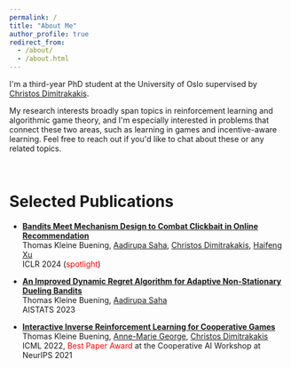 ```yaml
---
permalink: /
title: "About Me"
author_profile: true
redirect_from: 
  - /about/
  - /about.html
---
```



I'm a third-year PhD student at the University of Oslo supervised by [Christos Dimitrakakis](https://sites.google.com/site/christosdimitrakakis).
<!---
Before, I studied Mathematics at the University of Münster and the University of British Columbia where I was advised by [Gerold Alsmeyer](https://www.uni-muenster.de/Stochastik/en/Arbeitsgruppen/Alsmeyer/index.shtml), [Zakhar Kabluchko](https://scholar.google.com/citations?user=ZYBsQucAAAAJ&hl=en), and [Ed Perkins](https://personal.math.ubc.ca/~perkins/perkins.html). 
-->

My research interests broadly span topics in reinforcement learning and algorithmic game theory, and I'm especially interested in problems that connect these two areas, such as learning in games and incentive-aware learning. 
Feel free to reach out if you'd like to chat about these or any related topics. 


<br/>


Selected Publications
====

* [**Bandits Meet Mechanism Design to Combat Clickbait in Online Recommendation**](https://arxiv.org/pdf/2311.15647.pdf) <br />
Thomas Kleine Buening, [Aadirupa Saha](https://aadirupa.github.io/), [Christos Dimitrakakis](https://sites.google.com/site/christosdimitrakakis), [Haifeng Xu](https://www.haifeng-xu.com/) <br />
ICLR 2024 (<span style="color:red">spotlight</span>)


* [**An Improved Dynamic Regret Algorithm for Adaptive Non-Stationary Dueling Bandits**](https://arxiv.org/pdf/2210.14322.pdf) <br /> 
Thomas Kleine Buening, [Aadirupa Saha](https://aadirupa.github.io/) <br />
AISTATS 2023


* [**Interactive Inverse Reinforcement Learning for Cooperative Games**](https://proceedings.mlr.press/v162/buning22a/buning22a.pdf) <br /> 
Thomas Kleine Buening, [Anne-Marie George](https://scholar.google.de/citations?user=uOuR7XgAAAAJ&hl=en), [Christos Dimitrakakis](https://sites.google.com/site/christosdimitrakakis) <br /> 
ICML 2022, <span style="color:red">Best Paper Award</span> at the Cooperative AI Workshop at NeurIPS 2021 



<br/>


